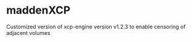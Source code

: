 # maddenXCP
Customized version of xcp-engine version v1.2.3 to enable censoring of adjacent volumes
